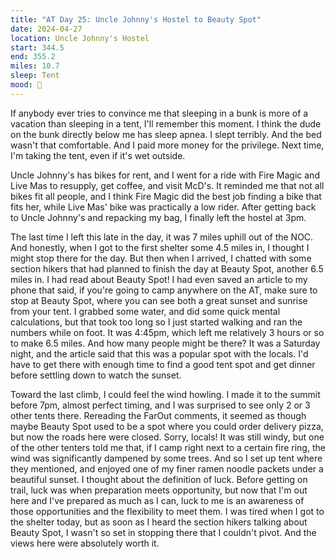 ```yaml
---
title: "AT Day 25: Uncle Johnny's Hostel to Beauty Spot"
date: 2024-04-27
location: Uncle Johnny's Hostel
start: 344.5
end: 355.2
miles: 10.7
sleep: Tent
mood: 🙂
---
```

If anybody ever tries to convince me that sleeping in a bunk is more of a vacation than sleeping in a tent, I'll remember this moment. I think the dude on the bunk directly below me has sleep apnea. I slept terribly. And the bed wasn't that comfortable. And I paid more money for the privilege. Next time, I'm taking the tent, even if it's wet outside.

Uncle Johnny's has bikes for rent, and I went for a ride with Fire Magic and Live Mas to resupply, get coffee, and visit McD's. It reminded me that not all bikes fit all people, and I think Fire Magic did the best job finding a bike that fits her, while Live Mas' bike was practically a low rider. After getting back to Uncle Johnny's and repacking my bag, I finally left the hostel at 3pm.

The last time I left this late in the day, it was 7 miles uphill out of the NOC. And honestly, when I got to the first shelter some 4.5 miles in, I thought I might stop there for the day. But then when I arrived, I chatted with some section hikers that had planned to finish the day at Beauty Spot, another 6.5 miles in. I had read about Beauty Spot! I had even saved an article to my phone that said, if you're going to camp anywhere on the AT, make sure to stop at Beauty Spot, where you can see both a great sunset and sunrise from your tent. I grabbed some water, and did some quick mental calculations, but that took too long so I just started walking and ran the numbers while on foot. It was 4:45pm, which left me relatively 3 hours or so to make 6.5 miles. And how many people might be there? It was a Saturday night, and the article said that this was a popular spot with the locals. I'd have to get there with enough time to find a good tent spot and get dinner before settling down to watch the sunset.

Toward the last climb, I could feel the wind howling. I made it to the summit before 7pm, almost perfect timing, and I was surprised to see only 2 or 3 other tents there. Rereading the FarOut comments, it seemed as though maybe Beauty Spot used to be a spot where you could order delivery pizza, but now the roads here were closed. Sorry, locals! It was still windy, but one of the other tenters told me that, if I camp right next to a certain fire ring, the wind was significantly dampened by some trees. And so I set up tent where they mentioned, and enjoyed one of my finer ramen noodle packets under a beautiful sunset. I thought about the definition of luck. Before getting on trail, luck was when preparation meets opportunity, but now that I'm out here and I've prepared as much as I can, luck to me is an awareness of those opportunities and the flexibility to meet them. I was tired when I got to the shelter today, but as soon as I heard the section hikers talking about Beauty Spot, I wasn't so set in stopping there that I couldn't pivot. And the views here were absolutely worth it.
